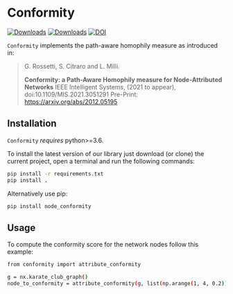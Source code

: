 # Conformity
[![Downloads](https://pepy.tech/badge/node-conformity)](https://pepy.tech/project/node-conformity)
[![Downloads](https://pepy.tech/badge/node-conformity/month)](https://pepy.tech/project/node-conformity)
[![DOI](https://zenodo.org/badge/DOI/10.5281/zenodo.4434675.svg)](https://doi.org/10.5281/zenodo.4434675)


``Conformity`` implements the path-aware homophily measure as introduced in:


> G. Rossetti, S. Citraro and L. Milli.
>
> **Conformity: a Path-Aware Homophily measure for Node-Attributed Networks**
> IEEE Intelligent Systems, (2021 to appear), doi:10.1109/MIS.2021.3051291
> Pre-Print: https://arxiv.org/abs/2012.05195

## Installation

``Conformity`` *requires* python>=3.6.

To install the latest version of our library just download (or clone) the current project, open a terminal and run the following commands:

```bash
pip install -r requirements.txt
pip install .
```

Alternatively use pip:
```bash
pip install node_conformity
```

## Usage

To compute the conformity score for the network nodes follow this example:

```bash
from conformity import attribute_conformity

g = nx.karate_club_graph()
node_to_conformity = attribute_conformity(g, list(np.arange(1, 4, 0.2)), ['club'], profile_size=1)

```
